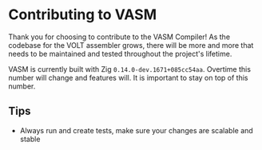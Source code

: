 # Contributing to VASM

Thank you for choosing to contribute to the VASM Compiler! As the codebase for the VOLT assembler grows, there 
will be more and more that needs to be maintained and tested throughout the project's lifetime. 

VASM is currently built with Zig `0.14.0-dev.1671+085cc54aa`. Overtime 
this number will change and features will. It is important to stay on top of this number.

## Tips

* Always run and create tests, make sure your changes are scalable and stable

